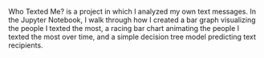 Who Texted Me? is a project in which I analyzed my own text messages. In the Jupyter Notebook, I walk through how I created a bar graph visualizing the people I texted the most, a racing bar chart animating the people I texted the most over time, and a simple decision tree model predicting text recipients.
